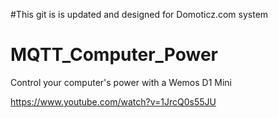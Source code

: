 #This git is is updated and designed for Domoticz.com system

# MQTT_Computer_Power
Control your computer's power with a Wemos D1 Mini

https://www.youtube.com/watch?v=1JrcQ0s55JU
